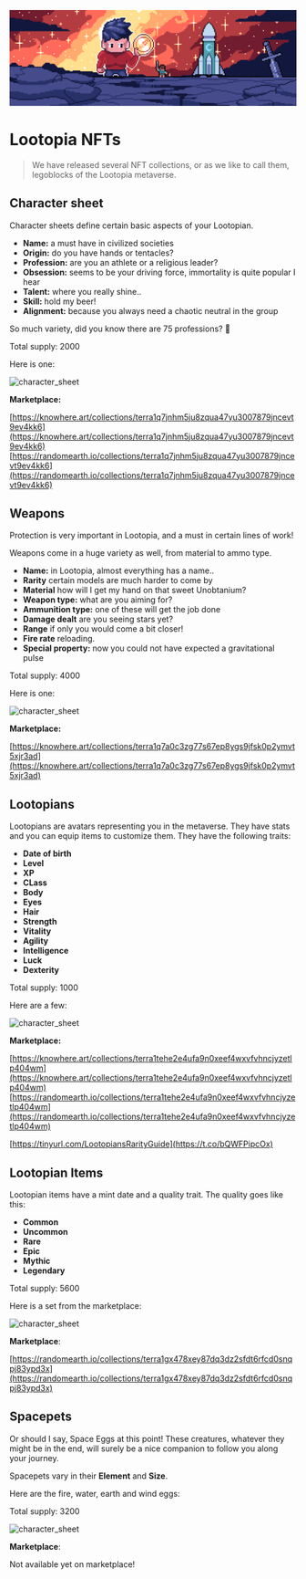 ![UX - User Experience](images/banner_sg_lootopians.jpg ':class=banner-image')

# Lootopia NFTs

> We have released several NFT collections, or as we like to call them, legoblocks of the Lootopia metaverse.

## Character sheet

Character sheets define certain basic aspects of your Lootopian.

 - **Name:**  a must have in civilized societies
 - **Origin:**  do you have hands or tentacles?
 - **Profession:**  are you an athlete or a religious leader?
 - **Obsession:**  seems to be your driving force, immortality is quite popular I hear
 - **Talent:**  where you really shine..
 - **Skill:**  hold my beer!
 - **Alignment:**  because you always need a chaotic neutral in the group

So much variety, did you know there are 75 professions? :eyes:

Total supply: 2000 

Here is one:

![character_sheet](/images/character_sheet.jpg)

**Marketplace:**

[https://knowhere.art/collections/terra1q7jnhm5ju8zqua47yu3007879jncevt9ev4kk6](https://knowhere.art/collections/terra1q7jnhm5ju8zqua47yu3007879jncevt9ev4kk6)</br>
[https://randomearth.io/collections/terra1q7jnhm5ju8zqua47yu3007879jncevt9ev4kk6](https://randomearth.io/collections/terra1q7jnhm5ju8zqua47yu3007879jncevt9ev4kk6)

## Weapons

Protection is very important in Lootopia, and a must in certain lines of work!

Weapons come in a huge variety as well, from material to ammo type.

 - **Name:**  in Lootopia, almost everything has a name..
 - **Rarity**  certain models are much harder to come by
 - **Material**  how will I get my hand on that sweet Unobtanium?
 - **Weapon type:**  what are you aiming for?
 - **Ammunition type:**  one of these will get the job done
 - **Damage dealt** are you seeing stars yet?
 - **Range**  if only you would come a bit closer!
 - **Fire rate**  reloading.
 - **Special property:** now you could not have expected a gravitational pulse


Total supply: 4000

Here is one:

![character_sheet](/images/weapon.jpg)

**Marketplace:**

[https://knowhere.art/collections/terra1q7a0c3zg77s67ep8ygs9jfsk0p2ymvt5xjr3ad](https://knowhere.art/collections/terra1q7a0c3zg77s67ep8ygs9jfsk0p2ymvt5xjr3ad)

## Lootopians

Lootopians are avatars representing you in the metaverse. They have stats and you can equip items to customize them. They have the following traits:

 - **Date of birth**
 - **Level**
 - **XP**
 - **CLass**
 - **Body**
 - **Eyes**
 - **Hair**
 - **Strength**
 - **Vitality**
 - **Agility**
 - **Intelligence**
 - **Luck**
 - **Dexterity**



Total supply: 1000

Here are a few:

![character_sheet](/images/lootopian_char.jpg)

**Marketplace:**

[https://knowhere.art/collections/terra1tehe2e4ufa9n0xeef4wxvfvhncjyzetlp404wm](https://knowhere.art/collections/terra1tehe2e4ufa9n0xeef4wxvfvhncjyzetlp404wm)</br>
[https://randomearth.io/collections/terra1tehe2e4ufa9n0xeef4wxvfvhncjyzetlp404wm](https://randomearth.io/collections/terra1tehe2e4ufa9n0xeef4wxvfvhncjyzetlp404wm)

[https://tinyurl.com/LootopiansRarityGuide](https://t.co/bQWFPipcOx)


## Lootopian Items

Lootopian items have a mint date and a quality trait. The quality goes like this:

 - **Common**
 - **Uncommon**
 - **Rare**
 - **Epic**
 - **Mythic**
 - **Legendary**

Total supply: 5600

Here is a set from the marketplace:

![character_sheet](/images/items_worn.jpg)

**Marketplace**:

[https://randomearth.io/collections/terra1gx478xey87dq3dz2sfdt6rfcd0snqpj83ypd3x](https://randomearth.io/collections/terra1gx478xey87dq3dz2sfdt6rfcd0snqpj83ypd3x)


## Spacepets

Or should I say, Space Eggs at this point! These creatures, whatever they might be in the end, will surely be a nice companion to follow you along your journey.

Spacepets vary in their **Element** and  **Size**.

Here are the fire, water, earth and wind eggs:

Total supply: 3200

![character_sheet](/images/eggs_small.jpg)

**Marketplace**:

Not available yet on marketplace!
